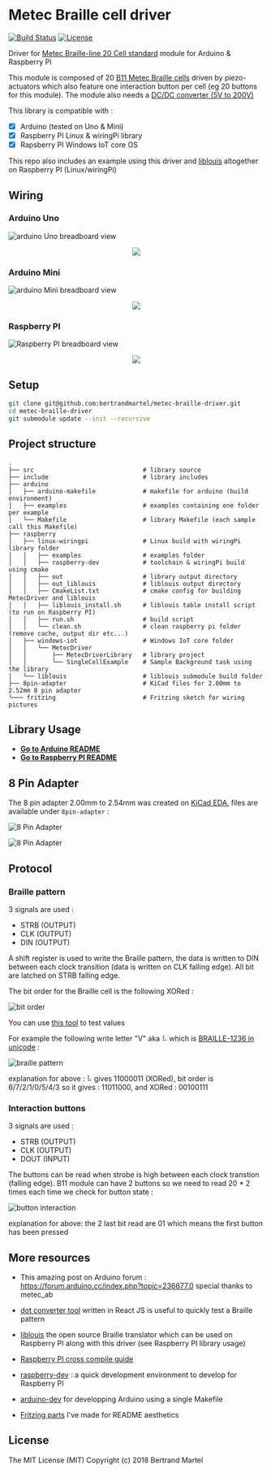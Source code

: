 # Metec Braille cell driver

[![Build Status](https://travis-ci.org/bertrandmartel/metec-braille-driver.svg?branch=master)](https://travis-ci.org/bertrandmartel/metec-braille-driver)
[![License](http://img.shields.io/:license-mit-blue.svg)](LICENSE.md)

Driver for [Metec Braille-line 20 Cell standard](http://web.metec-ag.de/downloads/braille-line-20cell.pdf) module for Arduino & Raspberry PI

This module is composed of 20 [B11 Metec Braille cells](http://web.metec-ag.de/downloads/b11b12-elektronik-1.pdf) driven by piezo-actuators which also feature one interaction button per cell (eg 20 buttons for this module). The module also needs a [DC/DC converter (5V to 200V)](http://web.metec-ag.de/downloads/dcdc-converter-5to200v.pdf)

This library is compatible with :

- [x] Arduino (tested on Uno & Mini)
- [x] Raspberry PI Linux & wiringPi library
- [x] Rapsberry PI Windows IoT core OS

This repo also includes an example using this driver and [liblouis](https://github.com/liblouis/liblouis) altogether on Raspberry PI (Linux/wiringPi)

## Wiring

### Arduino Uno

![arduino Uno breadboard view](https://user-images.githubusercontent.com/5183022/47248430-a652b600-d40a-11e8-8ced-310bd6c8ae7f.png)

<p align="center">
	<img src="https://user-images.githubusercontent.com/5183022/47248424-a5ba1f80-d40a-11e8-8e9f-79540d522d15.png"/>
</p>

### Arduino Mini

![arduino Mini breadboard view](https://user-images.githubusercontent.com/5183022/47248429-a652b600-d40a-11e8-9e56-dde1b47eabe3.png)

<p align="center">
	<img src="https://user-images.githubusercontent.com/5183022/47248423-a5ba1f80-d40a-11e8-9e67-aebf52e5a0e1.png"/>
</p>

### Raspberry PI

![Raspberry PI breadboard view](https://user-images.githubusercontent.com/5183022/47248425-a5ba1f80-d40a-11e8-9ae6-27ba3e887656.png)

<p align="center">
	<img src="https://user-images.githubusercontent.com/5183022/47248422-a5218900-d40a-11e8-83f3-a8cceafdcf55.png"/>
</p>

## Setup

```bash
git clone git@github.com:bertrandmartel/metec-braille-driver.git
cd metec-braille-driver
git submodule update --init --recursive
```

## Project structure

    .
    ├── src                              # library source
    ├── include                          # library includes
    ├── arduino      
    │   ├── arduino-makefile             # makefile for arduino (build environment)
    │   ├── examples                     # examples containing one folder per example
    │   └── Makefile                     # library Makefile (each sample call this Makefile)
    ├── raspberry      
    │   ├── linux-wiringpi               # Linux build with wiringPi library folder
    │   │   ├── examples                 # examples folder
    │   │   ├── raspberry-dev            # toolchain & wiringPi build using cmake
    │   │   ├── out                      # library output directory
    │   │   ├── out_liblouis             # liblouis output directory
    │   │   ├── CmakeList.txt            # cmake config for building MetecDriver and liblouis
    │   │   ├── liblouis_install.sh      # liblouis table install script (to run on Raspberry PI)
    │   │   ├── run.sh                   # build script
    │   │   └── clean.sh                 # clean raspberry pi folder (remove cache, output dir etc...)
    │   ├── windows-iot                  # Windows IoT core folder
    │   │   └── MetecDriver 
    │   │       ├── MetecDriverLibrary   # library project
    │   │       └── SingleCellExample    # Sample Background task using the library
    │   └── liblouis                     # liblouis submodule build folder
    ├── 8pin-adapter                     # KiCad files for 2.00mm to 2.52mm 8 pin adapter
    └─── fritzing                        # Fritzing sketch for wiring pictures

## Library Usage

* **[Go to Arduino README](./arduino)**
* **[Go to Raspberry PI README](./raspberry)**

## 8 Pin Adapter 

The 8 pin adapter 2.00mm to 2.54mm was created on [KiCad EDA](http://kicad-pcb.org/), files are available under `8pin-adapter` :

![8 Pin Adapter](https://user-images.githubusercontent.com/5183022/47248426-a5ba1f80-d40a-11e8-8a8c-5aa408a3e197.png)

![8 Pin Adapter](https://user-images.githubusercontent.com/5183022/47248427-a5ba1f80-d40a-11e8-8f7b-7ef568995aa7.png)

## Protocol

### Braille pattern

3 signals are used : 

* STRB (OUTPUT)
* CLK (OUTPUT)
* DIN (OUTPUT)

A shift register is used to write the Braille pattern, the data is written to DIN between each clock transition (data is written on CLK falling edge). All bit are latched on STRB falling edge.

The bit order for the Braille cell is the following XORed : 

![bit order](https://user-images.githubusercontent.com/5183022/47248421-a5218900-d40a-11e8-9b38-fee9b4d3111d.png)

You can use [this tool](https://bertrandmartel.github.io/braille-dot-converter/) to test values

For example the following write letter "V" aka ⠧ which is [BRAILLE-1236 in unicode](http://www.unicode.org/charts/PDF/U2800.pdf) : 

![braille pattern](https://user-images.githubusercontent.com/5183022/47248433-a652b600-d40a-11e8-9e03-e979d0b7086b.png)

explanation for above : ⠧ gives 11000011 (XORed), bit order is 6/7/2/1/0/5/4/3 so it gives : 11011000, and XORed : 00100111

### Interaction buttons

3 signals are used : 

 * STRB (OUTPUT)
 * CLK (OUTPUT)
 * DOUT (INPUT)

The buttons can be read when strobe is high between each clock transtion (falling edge). B11 module can have 2 buttons so we need to read 20 * 2 times each time we check for button state :

![button interaction](https://user-images.githubusercontent.com/5183022/47248432-a652b600-d40a-11e8-94ef-a5eadad55eda.png)

explanation for above: the 2 last bit read are 01 which means the first button has been pressed 

## More resources

* This amazing post on Arduino forum : https://forum.arduino.cc/index.php?topic=236677.0 special thanks to metec_ab

* [dot converter tool](https://bertrandmartel.github.io/braille-dot-converter/) written in React JS is useful to quickly test a Braille pattern

* [liblouis](https://github.com/liblouis/liblouis) the open source Braille translator which can be used on Raspberry PI along with this driver (see Raspberry PI library usage)

* [Raspberry PI cross compile guide](https://medium.com/@au42/the-useful-raspberrypi-cross-compile-guide-ea56054de187)

* [raspberry-dev](https://github.com/bertrandmartel/raspberry-dev) : a quick development environment to develop for Raspberry PI

* [arduino-dev](https://github.com/bertrandmartel/arduino-makefile) for developping Arduino using a single Makefile

* [Fritzing parts](https://github.com/bertrandmartel/fritzing-parts) I've made for README aesthetics

## License

The MIT License (MIT) Copyright (c) 2018 Bertrand Martel